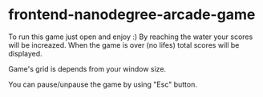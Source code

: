 frontend-nanodegree-arcade-game
===============================

To run this game just open and enjoy :)
By reaching the water your scores will be increazed. When the game is over (no lifes) total scores will be displayed.

Game's grid is depends from your window size.

You can pause/unpause the game by using "Esc" button.
